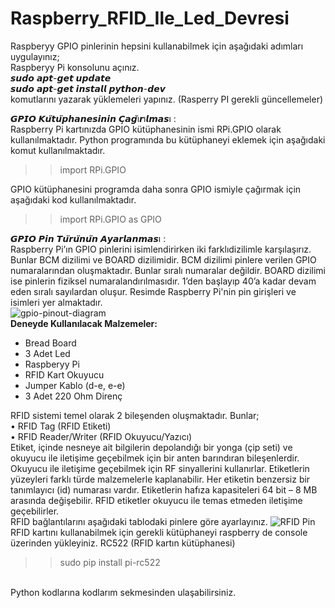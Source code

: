 # Raspberry_RFID_Ile_Led_Devresi

Raspberyy GPIO pinlerinin hepsini kullanabilmek için aşağıdaki adımları uygulayınız; <br>
Raspberyy Pi konsolunu açınız. <br>
𝙨𝙪𝙙𝙤 𝙖𝙥𝙩-𝙜𝙚𝙩 𝙪𝙥𝙙𝙖𝙩𝙚 <br>
𝙨𝙪𝙙𝙤 𝙖𝙥𝙩-𝙜𝙚𝙩 𝙞𝙣𝙨𝙩𝙖𝙡𝙡 𝙥𝙮𝙩𝙝𝙤𝙣-𝙙𝙚𝙫 <br>
komutlarını yazarak yüklemeleri yapınız. (Rasperry PI gerekli güncellemeler) <br>

𝙂𝙋𝙄𝙊 𝙆𝙪̈𝙩𝙪̈𝙥𝙝𝙖𝙣𝙚𝙨𝙞𝙣𝙞𝙣 𝘾̧𝙖𝙜̆ı𝙧ı𝙡𝙢𝙖𝙨ı :  <br>
Raspberry Pi kartınızda GPIO kütüphanesinin ismi RPi.GPIO olarak kullanılmaktadır. Python programında bu kütüphaneyi eklemek için aşağıdaki komut kullanılmaktadır.
>> import RPi.GPIO

GPIO kütüphanesini programda daha sonra GPIO ismiyle çağırmak için aşağıdaki kod kullanılmaktadır.

>> import RPi.GPIO as GPIO

𝙂𝙋𝙄𝙊 𝙋𝙞𝙣 𝙏𝙪̈𝙧𝙪̈𝙣𝙪̈𝙣 𝘼𝙮𝙖𝙧𝙡𝙖𝙣𝙢𝙖𝙨ı : <br> 
Raspberry Pi’ın GPIO pinlerini isimlendirirken iki farklıdizilimle karşılaşırız. Bunlar BCM dizilimi ve BOARD dizilimidir. BCM dizilimi pinlere verilen GPIO numaralarından oluşmaktadır. Bunlar sıralı numaralar değildir. BOARD dizilimi ise pinlerin fiziksel numaralandırılmasıdır. 1’den başlayıp 40’a kadar devam eden sıralı sayılardan oluşur.
Resimde Raspberry Pi'nin pin girişleri ve isimleri yer almaktadır. <br>
![gpio-pinout-diagram](https://user-images.githubusercontent.com/106193850/187070778-c4f0181f-84a5-4524-9053-1717bb102509.png)
<br>
**Deneyde Kullanılacak Malzemeler:** <br>
- Bread Board <br>
- 3 Adet Led <br>
- Raspberyy Pi <br>
- RFID Kart Okuyucu <br>
- Jumper Kablo (d-e, e-e) <br>
- 3 Adet 220 Ohm Direnç <br>

RFID sistemi temel olarak 2 bileşenden oluşmaktadır. Bunlar; <br>
• RFID Tag (RFID Etiketi) <br>
• RFID Reader/Writer (RFID Okuyucu/Yazıcı) <br>
Etiket, içinde nesneye ait bilgilerin depolandığı bir yonga (çip seti) ve okuyucu ile iletişime geçebilmek için bir anten barındıran bileşenlerdir. Okuyucu ile iletişime geçebilmek için RF sinyallerini kullanırlar. Etiketlerin yüzeyleri farklı türde malzemelerle kaplanabilir. Her etiketin benzersiz bir tanımlayıcı (id) numarası vardır. Etiketlerin hafıza kapasiteleri 64 bit – 8 MB arasında değişebilir. RFID etiketler okuyucu ile temas etmeden iletişime geçebilirler. <br>
RFID bağlantılarını aşağıdaki tablodaki pinlere göre ayarlayınız.
![RFID Pin](https://user-images.githubusercontent.com/106193850/187072547-7abcecb5-0354-4e02-8572-3ec40427d761.png) <br>
RFID kartını kullanabilmek için gerekli kütüphaneyi raspberry de console üzerinden yükleyiniz. RC522 (RFID kartın kütüphanesi) <br>

>> sudo pip install pi-rc522
<br>
Python kodlarına kodlarım sekmesinden ulaşabilirsiniz.

